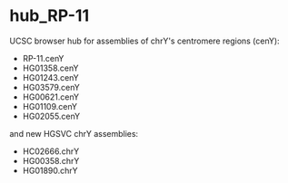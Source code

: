 # hub_RP-11

UCSC browser hub for assemblies of chrY's centromere regions (cenY):

- RP-11.cenY
- HG01358.cenY
- HG01243.cenY
- HG03579.cenY
- HG00621.cenY
- HG01109.cenY
- HG02055.cenY

and new HGSVC chrY assemblies:

- HC02666.chrY
- HG00358.chrY
- HG01890.chrY
